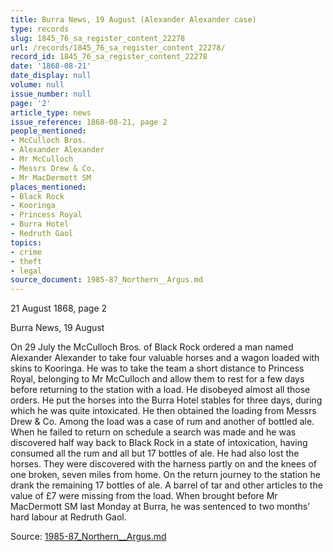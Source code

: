 ```yaml
---
title: Burra News, 19 August (Alexander Alexander case)
type: records
slug: 1845_76_sa_register_content_22278
url: /records/1845_76_sa_register_content_22278/
record_id: 1845_76_sa_register_content_22278
date: '1868-08-21'
date_display: null
volume: null
issue_number: null
page: '2'
article_type: news
issue_reference: 1868-08-21, page 2
people_mentioned:
- McCulloch Bros.
- Alexander Alexander
- Mr McCulloch
- Messrs Drew & Co.
- Mr MacDermott SM
places_mentioned:
- Black Rock
- Kooringa
- Princess Royal
- Burra Hotel
- Redruth Gaol
topics:
- crime
- theft
- legal
source_document: 1985-87_Northern__Argus.md
---
```


21 August 1868, page 2

Burra News, 19 August

On 29 July the McCulloch Bros. of Black Rock ordered a man named Alexander Alexander to take four valuable horses and a wagon loaded with skins to Kooringa.  He was to take the team a short distance to Princess Royal, belonging to Mr McCulloch and allow them to rest for a few days before returning to the station with a load.  He disobeyed almost all those orders.  He put the horses into the Burra Hotel stables for three days, during which he was quite intoxicated.  He then obtained the loading from Messrs Drew & Co.  Among the load was a case of rum and another of bottled ale.  When he failed to return on schedule a search was made and he was discovered half way back to Black Rock in a state of intoxication, having consumed all the rum and all but 17 bottles of ale.  He had also lost the horses.  They were discovered with the harness partly on and the knees of one broken, seven miles from home.  On the return journey to the station he drank the remaining 17 bottles of ale.  A barrel of tar and other articles to the value of £7 were missing from the load.  When brought before Mr MacDermott SM last Monday at Burra, he was sentenced to two months’ hard labour at Redruth Gaol.

Source: [1985-87_Northern__Argus.md](/downloads/markdown/1985-87_Northern__Argus.md)
